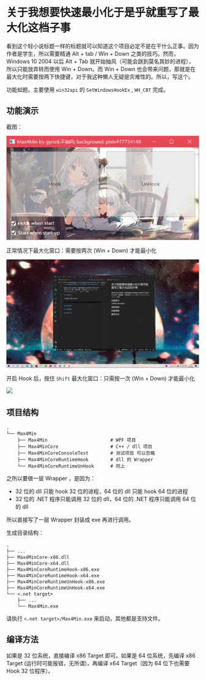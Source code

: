# 关于我想要快速最小化于是乎就重写了最大化这档子事

看到这个轻小说标题一样的标题就可以知道这个项目必定不是在干什么正事。因为作者是学生，所以需要精通 Alt + tab / Win + Down 之类的技巧。然而，Windows 10 2004 以后 Alt + Tab 就开始抽风（可能会跳到莫名其妙的进程），所以只能放弃转而使用 Win + Down。而 Win + Down 也会带来问题，那就是在最大化时需要按两下快捷键，对于我这种懒人无疑是灾难性的。所以，写这个。

功能如题。主要使用 `win32api` 的 `SetWindowsHookEx` , `WH_CBT` 完成。

## 功能演示

截图：

![](./assets/screenshot.png)

正常情况下最大化窗口：需要按两次 (Win + Down) 才能最小化

![](./assets/normal.gif)

开启 Hook 后，按住 `Shift` 最大化窗口：只需按一次 (Win + Down) 才能最小化

![](./assets/hook.gif)

## 项目结构

```
.
└── Max4Min
    ├── Max4Min                       # WPF 项目
    ├── Max4MinCore                   # C++ / dll 项目
    ├── Max4MinCoreConsoleTest        # 测试项目 可以忽略
    ├── Max4MinCoreRuntimeHook        # dll 的 Wrapper
    └── Max4MinCoreRuntimeUnHook      # 同上
```

之所以要做一层 Wrapper ，是因为：
* 32 位的 dll 只能 hook 32 位的进程，64 位的 dll 只能 hook 64 位的进程
* 32 位的 .NET 程序只能调用 32 位的 dll，64 位的 .NET 程序只能调用 64 位的 dll

所以直接写了一层 Wrapper 封装成 exe 再进行调用。

生成目录结构：

```
.
├── ...
├── Max4MinCore-x86.dll
├── Max4MinCore-x64.dll
├── Max4MinCoreRuntimeHook-x86.exe
├── Max4MinCoreRuntimeHook-x64.exe
├── Max4MinCoreRuntimeUnHook-x86.exe
├── Max4MinCoreRuntimeUnHook-x64.exe
└── <.net target>
    ├── ...
	└── Max4Min.exe
```

请执行 `<.net target>/Max4Min.exe` 来启动，其他都是支持文件。

## 编译方法

如果是 32 位系统，直接编译 x86 Target 即可。如果是 64 位系统，先编译 x86 Target (运行时可能报错，无所谓)，再编译 x64 Target（因为 64 位下也需要 Hook 32 位程序）。
